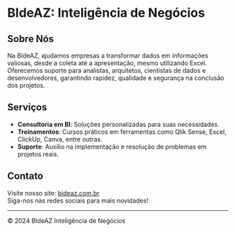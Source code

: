 
# BIdeAZ: Inteligência de Negócios

## Sobre Nós

Na BIdeAZ, ajudamos empresas a transformar dados em informações valiosas, desde a coleta até a apresentação, mesmo utilizando Excel. Oferecemos suporte para analistas, arquitetos, cientistas de dados e desenvolvedores, garantindo rapidez, qualidade e segurança na conclusão dos projetos.

## Serviços

- **Consultoria em BI**: Soluções personalizadas para suas necessidades.
- **Treinamentos**: Cursos práticos em ferramentas como Qlik Sense, Excel, ClickUp, Canva, entre outras.
- **Suporte**: Auxílio na implementação e resolução de problemas em projetos reais.

## Contato

Visite nosso site: [bideaz.com.br](https://www.bideaz.com.br)  
Siga-nos nas redes sociais para mais novidades!

---

© 2024 BIdeAZ Inteligência de Negócios
